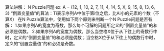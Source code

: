 算法讲解：
N Puzzle问题
ex: A = {12, 1, 10, 2, 7, 11, 4, 14, 5, X, 9, 15, 8, 13, 6, 3}
“倒置变量值”的算法：Ti表示序列A中位于第i位之后，比Ai小的元素的个数（不算X）
在N Puzzle算法中，使用如下两个原则来判断一个N Puzzle问题是否有解：
1.如果序列A的宽度为奇数，那么每个可解的问题所定义的“倒置变量值”的和必须是偶数。
2.如果序列A的宽度为偶数，那么当空格X位于从下往上的奇数行中时，定义的“倒置变量值”的和必须是偶数；当空格X位于从下往上的偶数行中时，定义的“倒置变量值”的和必须是奇数。
